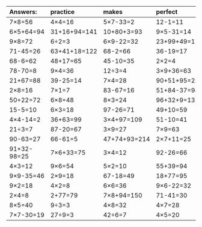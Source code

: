 | Answers: | practice | makes | perfect | ! |
| :--- | :--- | :--- | :--- | :--- |
| 7×8=56 | 4×4=16 | 5×7-33=2 | 12-1=11 | 7×7+26=75 | 
| 6×5+64=94 | 31+16+94=141 | 10+80+3=93 | 9×5-31=14 | 64+92-22=134 | 
| 9×8=72 | 6÷2=3 | 6×9-22=32 | 23+99+49=171 | 3×2=6 | 
| 71-45=26 | 63+41+18=122 | 68-2=66 | 36-19=17 | 9×5=45 | 
| 68-6=62 | 48+17=65 | 45-10=35 | 2×2=4 | 82+90+17=189 | 
| 78-70=8 | 9×4=36 | 12÷3=4 | 3×9+36=63 | 4÷2=2 | 
| 21+67=88 | 39-25=14 | 7×4=28 | 90+51+95=236 | 39+7=46 | 
| 2×8=16 | 7×1=7 | 83-67=16 | 51+84-37=98 | 41+99-42=98 | 
| 50+22=72 | 6×8=48 | 8×3=24 | 96+32+9=137 | 2×7=14 | 
| 15-5=10 | 6×3=18 | 97-26=71 | 49+10=59 | 36+32=68 | 
| 4×4-14=2 | 36+63=99 | 3×4+97=109 | 51-10=41 | 84-55=29 | 
| 21÷3=7 | 87-20=67 | 3×9=27 | 7×9=63 | 7×2=14 | 
| 90-63=27 | 66-61=5 | 47+74+93=214 | 2×7+11=25 | 20+63=83 | 
| 91+32-98=25 | 7×6+33=75 | 3×4=12 | 92-26=66 | 48÷8=6 | 
| 4×3=12 | 9×6=54 | 5×2=10 | 55+39=94 | 79+95-61=113 | 
| 9×9-35=46 | 2×9=18 | 67-18=49 | 18+77=95 | 89-74=15 | 
| 9×2=18 | 4×2=8 | 6×6=36 | 9×6-22=32 | 45+40=85 | 
| 2×4=8 | 2+77=79 | 7×8+94=150 | 71-41=30 | 45÷5=9 | 
| 8×5=40 | 9÷3=3 | 4×8=32 | 4×7=28 | 79-60=19 | 
| 7×7-30=19 | 27÷9=3 | 42÷6=7 | 4×5=20 | 47-12=35 | 
